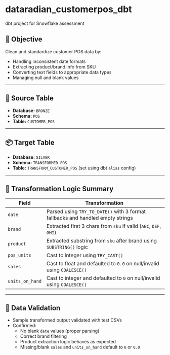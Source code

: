 # dataradian_customerpos_dbt
dbt project for Snowflake assessment
## 🎯 Objective

Clean and standardize customer POS data by:
- Handling inconsistent date formats
- Extracting product/brand info from SKU
- Converting text fields to appropriate data types
- Managing null and blank values

---

## 🧪 Source Table

- **Database:** `BRONZE`
- **Schema:** `POS`
- **Table:** `CUSTOMER_POS`

---

## 📦 Target Table

- **Database:** `SILVER`
- **Schema:** `TRANSFORMED_POS`
- **Table:** `TRANSFORM_CUSTOMER_POS` (set using dbt `alias` config)

---

## 🔁 Transformation Logic Summary

| Field             | Transformation                                                                 |
|------------------|----------------------------------------------------------------------------------|
| `date`           | Parsed using `TRY_TO_DATE()` with 3 format fallbacks and handled empty strings   |
| `brand`          | Extracted first 3 chars from `sku` if valid (`ABC`, `DEF`, `GHI`)                |
| `product`        | Extracted substring from `sku` after brand using `SUBSTRING()` logic             |
| `pos_units`      | Cast to integer using `TRY_CAST()`                                               |
| `sales`          | Cast to float and defaulted to `0.0` on null/invalid using `COALESCE()`          |
| `units_on_hand`  | Cast to integer and defaulted to `0` on null/invalid using `COALESCE()`          |

---

## 🧪 Data Validation

- Sample transformed output validated with test CSVs
- Confirmed:
  - No blank `date` values (proper parsing)
  - Correct brand filtering
  - Product extraction logic behaves as expected
  - Missing/blank `sales` and `units_on_hand` default to `0` or `0.0`
